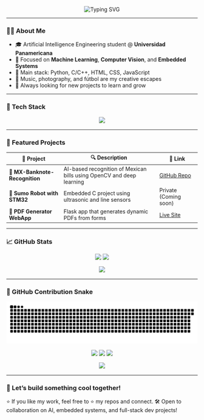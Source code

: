 <p align="center">
  <img src="https://readme-typing-svg.demolab.com?font=Fira+Code&duration=3000&pause=1000&center=true&vCenter=true&width=435&lines=Hey+there!+I'm+Cristian+Arag%C3%B3n+%F0%9F%91%8B;AI+Engineering+Student+%F0%9F%A7%A0;Python+Enthusiast+%F0%9F%90%8D;Always+learning+something+new+%F0%9F%93%9A" alt="Typing SVG" />
</p>

---

### 👨‍💻 About Me

- 🎓 Artificial Intelligence Engineering student @ **Universidad Panamericana**
- 🧠 Focused on **Machine Learning**, **Computer Vision**, and **Embedded Systems**
- 🧰 Main stack: Python, C/C++, HTML, CSS, JavaScript
- 🎸 Music, photography, and fútbol are my creative escapes
- 🚀 Always looking for new projects to learn and grow

---

### 🧰 Tech Stack

<p align="center">
  <img src="https://skillicons.dev/icons?i=python,cpp,c,html,css,js,flask,git,linux,vscode,arduino,github" />
</p>

---

### 🌟 Featured Projects

| 💼 Project | 🔍 Description | 🔗 Link |
|-----------|----------------|--------|
| 🏦 **MX-Banknote-Recognition** | AI-based recognition of Mexican bills using OpenCV and deep learning | [GitHub Repo](https://github.com/Kurisari/MX-Banknote-Recognition) |
| 🤖 **Sumo Robot with STM32** | Embedded C project using ultrasonic and line sensors | Private (Coming soon) |
| 📄 **PDF Generator WebApp** | Flask app that generates dynamic PDFs from forms | [Live Site](https://foraneos-up.vercel.app) |

---

### 📈 GitHub Stats

<p align="center">
  <img src="https://github-readme-stats.vercel.app/api?username=Kurisari&show_icons=true&theme=radical" height="180"/>
  <img src="https://github-readme-stats.vercel.app/api/top-langs/?username=Kurisari&layout=compact&theme=radical" height="180"/>
</p>

<p align="center">
  <img src="https://streak-stats.demolab.com?user=Kurisari&theme=radical&date_format=M%20j%5B%2C%20Y%5D"/>
</p>

---

### 🐍 GitHub Contribution Snake

<img src="https://github.com/Kurisari/Kurisari/blob/output/github-contribution-grid-snake.svg" />

<p align="center">
  <a href="https://www.linkedin.com/in/cristian-aragon-salazar/"><img src="https://img.shields.io/badge/LinkedIn-blue?logo=linkedin&style=for-the-badge" /></a>
  <a href="mailto:crisaragon.dev@gmail.com"><img src="https://img.shields.io/badge/Gmail-red?logo=gmail&style=for-the-badge" /></a>
  <a href="https://cristian-aragon-salazar.vercel.app"><img src="https://img.shields.io/badge/Website-black?logo=vercel&style=for-the-badge" /></a>
</p>
<p align="center">
  <img src="https://komarev.com/ghpvc/?username=Kurisari&label=Visitors&color=blue&style=flat-square" />
</p>

---

### 💬 Let’s build something cool together!

⭐ If you like my work, feel free to ⭐️ my repos and connect.
🛠️ Open to collaboration on AI, embedded systems, and full-stack dev projects!
